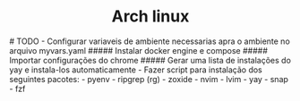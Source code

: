 <h1 align="center">Arch linux</h1>
# TODO
- Configurar variaveis de ambiente necessarias apra o ambiente no arquivo 
myvars.yaml
##### Instalar docker engine e compose 
##### Importar configurações do chrome
##### Gerar uma lista de instalações do yay e instala-los automaticamente
- Fazer script para instalação dos seguintes pacotes:
- pyenv
- ripgrep (rg)
- zoxide
- nvim
- lvim
- yay
- snap
- fzf

